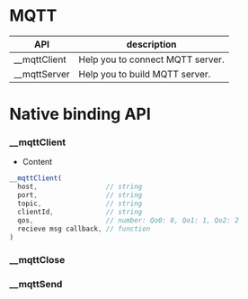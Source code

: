 # MQTT


| API | description |
| --- | --- |
| __mqttClient | Help you to connect MQTT server. |
| __mqttServer | Help you to build MQTT server. |

# Native binding API


### __mqttClient
* Content

``` js
__mqttClient(
  host,                 // string
  port,                 // string
  topic,                // string
  clientId,             // string
  qos,                  // number: Qo0: 0, Qo1: 1, Qo2: 2
  recieve msg callback, // function
)

```

### __mqttClose
### __mqttSend
